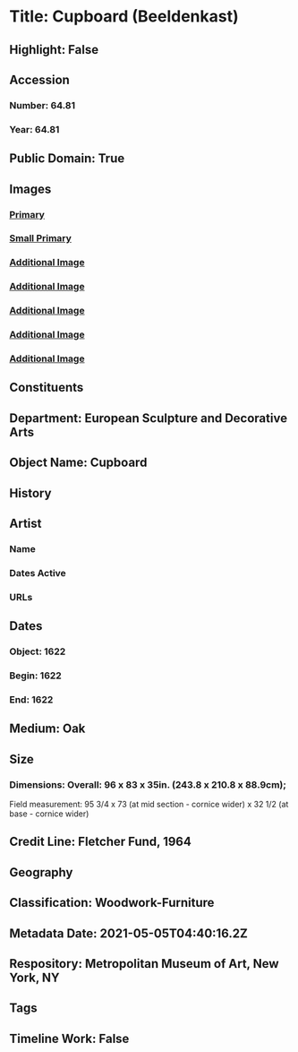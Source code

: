# Title: Cupboard (Beeldenkast)
## Highlight: False
## Accession
### Number: 64.81
### Year: 64.81
## Public Domain: True
## Images
### [Primary](https://images.metmuseum.org/CRDImages/es/original/DP105750.jpg)
### [Small Primary](https://images.metmuseum.org/CRDImages/es/web-large/DP105750.jpg)
### [Additional Image](https://images.metmuseum.org/CRDImages/es/original/DP105751.jpg)
### [Additional Image](https://images.metmuseum.org/CRDImages/es/original/DP105753.jpg)
### [Additional Image](https://images.metmuseum.org/CRDImages/es/original/DP105752.jpg)
### [Additional Image](https://images.metmuseum.org/CRDImages/es/original/DP109946.jpg)
### [Additional Image](https://images.metmuseum.org/CRDImages/es/original/DP110023.jpg)
## Constituents
## Department: European Sculpture and Decorative Arts
## Object Name: Cupboard
## History
## Artist
### Name
### Dates Active
### URLs
## Dates
### Object: 1622
### Begin: 1622
### End: 1622
## Medium: Oak
## Size
### Dimensions: Overall: 96 x 83 x 35in. (243.8 x 210.8 x 88.9cm);
Field measurement: 95 3/4 x 73 (at mid section - cornice wider)  x 32 1/2 (at base - cornice wider)
## Credit Line: Fletcher Fund, 1964
## Geography
## Classification: Woodwork-Furniture
## Metadata Date: 2021-05-05T04:40:16.2Z
## Respository: Metropolitan Museum of Art, New York, NY
## Tags
## Timeline Work: False